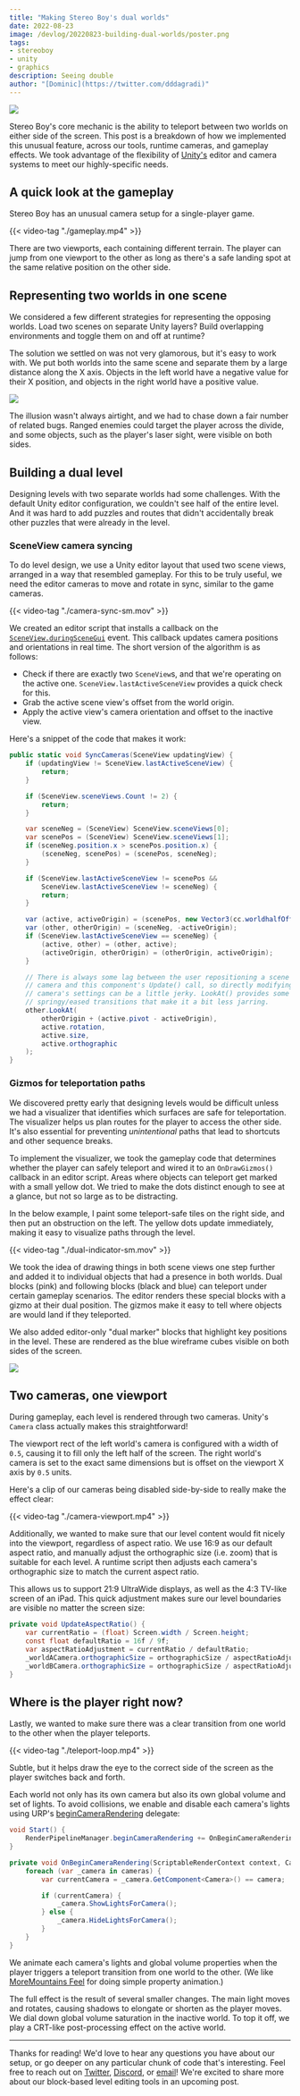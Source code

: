 ```yaml
---
title: "Making Stereo Boy's dual worlds"
date: 2022-08-23
image: /devlog/20220823-building-dual-worlds/poster.png
tags:
- stereoboy
- unity
- graphics
description: Seeing double
author: "[Dominic](https://twitter.com/dddagradi)"
---
```


![](./poster.png)

Stereo Boy's core mechanic is the ability to teleport between two worlds on either side of the screen. This post is a breakdown of how we implemented this unusual feature, across our tools, runtime cameras, and gameplay effects. We took advantage of the flexibility of [Unity's](https://unity.com/) editor and camera systems to meet our highly-specific needs.

## A quick look at the gameplay

Stereo Boy has an unusual camera setup for a single-player game.

{{< video-tag "./gameplay.mp4" >}}

There are two viewports, each containing different terrain. The player can jump from one viewport to the other as long as there's a safe landing spot at the same relative position on the other side.

## Representing two worlds in one scene

We considered a few different strategies for representing the opposing worlds. Load two scenes on separate Unity layers? Build overlapping environments and toggle them on and off at runtime?

The solution we settled on was not very glamorous, but it's easy to work with. We put both worlds into the same scene and separate them by a large distance along the X axis. Objects in the left world have a negative value for their X position, and objects in the right world have a positive value.

![](./targeting-bug.jpg)

The illusion wasn't always airtight, and we had to chase down a fair number of related bugs. Ranged enemies could target the player across the divide, and some objects, such as the player's laser sight, were visible on both sides.


## Building a dual level

Designing levels with two separate worlds had some challenges. With the default Unity editor configuration, we couldn't see half of the entire level. And it was hard to add puzzles and routes that didn't accidentally break other puzzles that were already in the level.

### SceneView camera syncing

To do level design, we use a Unity editor layout that used two scene views, arranged in a way that resembled gameplay. For this to be truly useful, we need the editor cameras to move and rotate in sync, similar to the game cameras.

{{< video-tag "./camera-sync-sm.mov" >}}

We created an editor script that installs a callback on the [`SceneView.duringSceneGui`](https://docs.unity3d.com/ScriptReference/SceneView-duringSceneGui.html) event. This callback updates camera positions and orientations in real time. The short version of the algorithm is as follows:

* Check if there are exactly two `SceneView`s, and that we're operating on the active one. `SceneView.lastActiveSceneView` provides a quick check for this.
* Grab the active scene view's offset from the world origin.
* Apply the active view's camera orientation and offset to the inactive view.

Here's a snippet of the code that makes it work:

```c#
public static void SyncCameras(SceneView updatingView) {
    if (updatingView != SceneView.lastActiveSceneView) {
        return;
    }

    if (SceneView.sceneViews.Count != 2) {
        return;
    }

    var sceneNeg = (SceneView) SceneView.sceneViews[0];
    var scenePos = (SceneView) SceneView.sceneViews[1];
    if (sceneNeg.position.x > scenePos.position.x) {
        (sceneNeg, scenePos) = (scenePos, sceneNeg);
    }

    if (SceneView.lastActiveSceneView != scenePos &&
        SceneView.lastActiveSceneView != sceneNeg) {
        return;
    }

    var (active, activeOrigin) = (scenePos, new Vector3(cc.worldhalfOffsetX, 0, 0));
    var (other, otherOrigin) = (sceneNeg, -activeOrigin);
    if (SceneView.lastActiveSceneView == sceneNeg) {
        (active, other) = (other, active);
        (activeOrigin, otherOrigin) = (otherOrigin, activeOrigin);
    }

    // There is always some lag between the user repositioning a scene
    // camera and this component's Update() call, so directly modifying the
    // camera's settings can be a little jerky. LookAt() provides some
    // springy/eased transitions that make it a bit less jarring.
    other.LookAt(
        otherOrigin + (active.pivot - activeOrigin),
        active.rotation,
        active.size,
        active.orthographic
    );
}
```

### Gizmos for teleportation paths

We discovered pretty early that designing levels would be difficult unless we had a visualizer that identifies which surfaces are safe for teleportation. The visualizer helps us plan routes for the player to access the other side. It's also essential for preventing *unintentional* paths that lead to shortcuts and other sequence breaks.

To implement the visualizer, we took the gameplay code that determines whether the player can safely teleport and wired it to an `OnDrawGizmos()` callback in an editor script. Areas where objects can teleport get marked with a small yellow dot. We tried to make the dots distinct enough to see at a glance, but not so large as to be distracting.

In the below example, I paint some teleport-safe tiles on the right side, and then put an obstruction on the left. The yellow dots update immediately, making it easy to visualize paths through the level. 

{{< video-tag "./dual-indicator-sm.mov" >}}

We took the idea of drawing things in both scene views one step further and added it to individual objects that had a presence in both worlds. Dual blocks (pink) and following blocks (black and blue) can teleport under certain gameplay scenarios. The editor renders these special blocks with a gizmo at their dual position. The gizmos make it easy to tell where objects are would land if they teleported.

We also added editor-only "dual marker" blocks that highlight key positions in the level. These are rendered as the blue wireframe cubes visible on both sides of the screen.

![](./dual-objects.png)

## Two cameras, one viewport

During gameplay, each level is rendered through two cameras. Unity's `Camera` class actually makes this straightforward!

The viewport rect of the left world's camera is configured with a width of `0.5`, causing it to fill only the left half of the screen. The right world's camera is set to the exact same dimensions but is offset on the viewport X axis by `0.5` units.

Here's a clip of our cameras being disabled side-by-side to really make the effect clear:
 
{{< video-tag "./camera-viewport.mp4" >}}

Additionally, we wanted to make sure that our level content would fit nicely into the viewport, regardless of aspect ratio. We use 16:9 as our default aspect ratio, and manually adjust the orthographic size (i.e. zoom) that is suitable for each level. A runtime script then adjusts each camera's orthographic size to match the current aspect ratio.

This allows us to support 21:9 UltraWide displays, as well as the 4:3 TV-like screen of an iPad. This quick adjustment makes sure our level boundaries are visible no matter the screen size:

```csharp
private void UpdateAspectRatio() {
    var currentRatio = (float) Screen.width / Screen.height;
    const float defaultRatio = 16f / 9f;
    var aspectRatioAdjustment = currentRatio / defaultRatio;
    _worldACamera.orthographicSize = orthographicSize / aspectRatioAdjustment;
    _worldBCamera.orthographicSize = orthographicSize / aspectRatioAdjustment;
}
```

## Where is the player right now?

Lastly, we wanted to make sure there was a clear transition from one world to the other when the player teleports.

{{< video-tag "./teleport-loop.mp4" >}}

Subtle, but it helps draw the eye to the correct side of the screen as the player switches back and forth.

Each world not only has its own camera but also its own global volume and set of lights. To avoid collisions, we enable and disable each camera's lights using URP's [beginCameraRendering](https://docs.unity3d.com/ScriptReference/Rendering.RenderPipelineManager-beginCameraRendering.html) delegate:

```csharp
void Start() {
    RenderPipelineManager.beginCameraRendering += OnBeginCameraRendering;
}

private void OnBeginCameraRendering(ScriptableRenderContext context, Camera camera) {
    foreach (var _camera in cameras) {
        var currentCamera = _camera.GetComponent<Camera>() == camera;

        if (currentCamera) {
            _camera.ShowLightsForCamera();
        } else {
            _camera.HideLightsForCamera();
        }
    }
}
```

 We animate each camera's lights and global volume properties when the player triggers a teleport transition from one world to the other. (We like [MoreMountains Feel](https://feel.moremountains.com) for doing simple property animation.)
 
 The full effect is the result of several smaller changes. The main light moves and rotates, causing shadows to elongate or shorten as the player moves. We dial down global volume saturation in the inactive world. To top it off, we play a CRT-like post-processing effect on the active world.

---

Thanks for reading! We'd love to hear any questions you have about our setup, or go deeper on any particular chunk of code that's interesting. Feel free to reach out on [Twitter](http://maingauche.games/stereoboy/twitter), [Discord](http://maingauche.games/stereoboy/discord), or [email](mailto:info@maingauche.games)! We're excited to share more about our block-based level editing tools in an upcoming post.